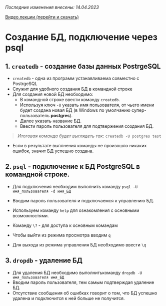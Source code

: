 _Последние изменения внесены: 14.04.2023_

[Видео лекции (перейти и скачать)]()

# Создание БД, подключение через psql

## 1. `createdb` - создание базы данных PostrgeSQL

* `createdb` - одна из программ устанавливаема совместно с PostrgeSQL
* Служит для удобного создания БД в командной строке
* Для создания новой БД необходимо:
    * В командной строке ввести команду `createdb`.
    * Используя ключ `-U` указать имя пользователя, от чьего имени будет создана новая БД (в Windows по умолчанию супер-пользователь **postgres**).
    * Далее указать название БД.
    * Ввести пароль пользователя для подтвержения создания БД.

> *Итоговая команда будет выглядеть так:* `createdb -U postgres test`

* Если в результате выплнения команды не произошло никаких ошибок, значит БД успешно создана.

## 2. `psql` - подключение к БД PostgreSQL в командной строке.

* Для подключения необходим выполнить команду `psql -U имя_пользователя -d имя_БД`
* Вводим пароль пользователя и подключаемся к управлению БД.

* Используем команду `help` для ознакомления с основными возможностями.
* Команду `\?` - для доступа к основным командам
* Чтобы выйти из режима просмотра вводим `q`
* Для выхода из режима управления БД необходимо ввести `\q`

## 3. `dropdb` - удаление БД

* Для удаления БД необходимо выполнитькоманду `dropdb -U имя_пользователя имя_БД`
* Вводим пароль пользователя, тем самым подтверждая удаление БД.
* Отсутствие сообщения об ошибках говорит о том, что БД успешно удалена и подключится к ней больше не получится.


```python

```
